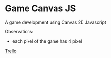 # Game Canvas JS

A game development using Canvas 2D Javascript

Observations:

- each pixel of the game has 4 pixel

[Trello](https://trello.com/b/snYIALA0/game-rpg-canvas)
